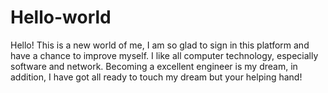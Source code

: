 # Hello-world
Hello! 
This is a new world of me, I am so glad to sign in this platform and have a chance to improve myself.
I like all computer technology, especially software and network.
Becoming a excellent engineer is my dream, in addition, I have got all ready to touch my dream but your helping hand!
